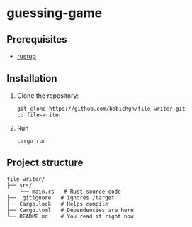# guessing-game
## Prerequisites
- [rustup](https://rust-lang.org/tools/install/)
## Installation
1. Clone the repository:
   ```
   git clone https://github.com/babichgh/file-writer.git
   cd file-writer
   ```
2. Run
   ```
   cargo run
   ```
## Project structure
```
file-writer/
├── srs/
    └── main.rs   # Rust source code
├── .gitignore   # Ignores /target
├── Cargo.lock   # Helps compile
├── Cargo.toml   # Dependencies are here
└── README.md    # You read it right now
```
